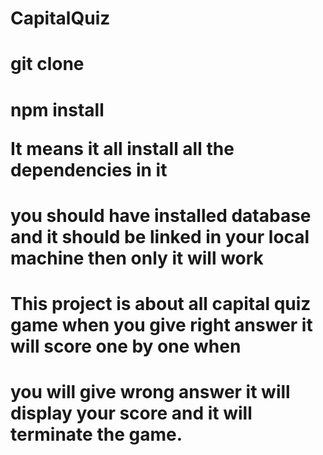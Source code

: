 # CapitalQuiz

# git clone <url>

# npm install <p> It means it all install all the dependencies in it

# you should have installed database and it should be linked in your local machine then only it will work

# This project is about all capital quiz game when you give right answer it will score one by one when
# you will give wrong answer it will display your score and it will terminate the game.